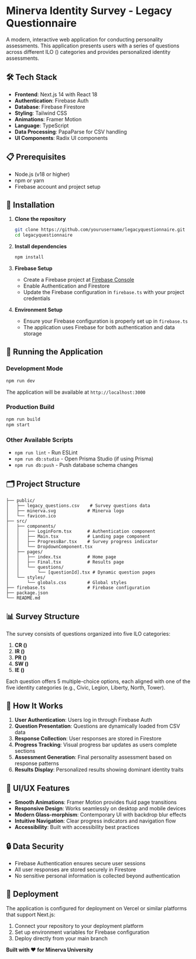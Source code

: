 # Minerva Identity Survey - Legacy Questionnaire

A modern, interactive web application for conducting personality assessments. This application presents users with a series of questions across different ILO () categories and provides personalized identity assessments.

## 🛠️ Tech Stack

- **Frontend**: Next.js 14 with React 18
- **Authentication**: Firebase Auth
- **Database**: Firebase Firestore
- **Styling**: Tailwind CSS
- **Animations**: Framer Motion
- **Language**: TypeScript
- **Data Processing**: PapaParse for CSV handling
- **UI Components**: Radix UI components

## 📋 Prerequisites

- Node.js (v18 or higher)
- npm or yarn
- Firebase account and project setup

## 🔧 Installation

1. **Clone the repository**
   ```bash
   git clone https://github.com/yourusername/legacyquestionnaire.git
   cd legacyquestionnaire
   ```

2. **Install dependencies**
   ```bash
   npm install
   ```

3. **Firebase Setup**
   - Create a Firebase project at [Firebase Console](https://console.firebase.google.com/)
   - Enable Authentication and Firestore
   - Update the Firebase configuration in `firebase.ts` with your project credentials

4. **Environment Setup**
   - Ensure your Firebase configuration is properly set up in `firebase.ts`
   - The application uses Firebase for both authentication and data storage

## 🚀 Running the Application

### Development Mode
```bash
npm run dev
```
The application will be available at `http://localhost:3000`

### Production Build
```bash
npm run build
npm start
```

### Other Available Scripts
- `npm run lint` - Run ESLint
- `npm run db:studio` - Open Prisma Studio (if using Prisma)
- `npm run db:push` - Push database schema changes

## 🗂️ Project Structure

```
├── public/
│   ├── legacy_questions.csv    # Survey questions data
│   ├── minerva.svg            # Minerva logo
│   └── favicon.ico
├── src/
│   ├── components/
│   │   ├── LoginForm.tsx      # Authentication component
│   │   ├── Main.tsx           # Landing page component
│   │   ├── ProgressBar.tsx    # Survey progress indicator
│   │   └── DropdownComponent.tsx
│   ├── pages/
│   │   ├── index.tsx          # Home page
│   │   ├── Final.tsx          # Results page
│   │   └── questions/
│   │       └── [questionId].tsx # Dynamic question pages
│   └── styles/
│       └── globals.css        # Global styles
├── firebase.ts                # Firebase configuration
├── package.json
└── README.md
```

## 📊 Survey Structure

The survey consists of questions organized into five ILO categories:

1. **CR ()**
2. **IR ()** 
3. **PR ()** 
4. **SW ()** 
5. **IE ()**

Each question offers 5 multiple-choice options, each aligned with one of the five identity categories (e.g., Civic, Legion, Liberty, North, Tower).

## 🔄 How It Works

1. **User Authentication**: Users log in through Firebase Auth
2. **Question Presentation**: Questions are dynamically loaded from CSV data
3. **Response Collection**: User responses are stored in Firestore
4. **Progress Tracking**: Visual progress bar updates as users complete sections
5. **Assessment Generation**: Final personality assessment based on response patterns
6. **Results Display**: Personalized results showing dominant identity traits

## 🎨 UI/UX Features

- **Smooth Animations**: Framer Motion provides fluid page transitions
- **Responsive Design**: Works seamlessly on desktop and mobile devices
- **Modern Glass-morphism**: Contemporary UI with backdrop blur effects
- **Intuitive Navigation**: Clear progress indicators and navigation flow
- **Accessibility**: Built with accessibility best practices

## 🔒 Data Security

- Firebase Authentication ensures secure user sessions
- All user responses are stored securely in Firestore
- No sensitive personal information is collected beyond authentication

## 🚀 Deployment

The application is configured for deployment on Vercel or similar platforms that support Next.js:

1. Connect your repository to your deployment platform
2. Set up environment variables for Firebase configuration
3. Deploy directly from your main branch

**Built with ❤️ for Minerva University**